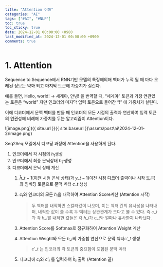 ```yaml
---
title: "Attention 이해"
categories: "AI"
tags: ["#AI", "#NLP"]
toc: true
toc_sticky: true
date: 2024-12-01 00:00:00 +0900
last_modified_at: 2024-12-01 00:00:00 +0900
comments: true
---
```

# 1. Attention

Sequence to Sequence에서 RNN기반 모델의 특징에의해 벡터가 누적 될 때 마다 오래된 정보는 약화 되고 마지막 토큰에 가중치가 실린다.

예를 들면, Hello, world! → 세계야, 안녕! 을 번역할 때, “세계야” 토큰과 가장 연관있는 토큰은 “world” 지만 인코더의 마지막 입력 토큰으로 들어간 “!” 에 가중치가 실린다.

이에 디코더에서 문맥 벡터를 만들 때 인코더의 모든 시점의 출력과 연산하여 입력 토큰의 연관성에 비례해 가중치를 두는 알고리즘이 Attention이다.

![image.png]({{ site.url }}{{ site.baseurl }}\assets\post\ai\2024-12-01-2\image.png)

Seq2Seq 모델에서 디코딩 과정에 Attention을 사용하게 된다.

1. 인코더에서 각 시점의 $h_t$생성
2. 인코더에서 최종 은닉상태 $h_T$생성
3. 디코더에서 은닉 상태 계산
    1. $\hat{h}\_{t-1}$(이전 시점 은닉 상태)과 $y\_{t-1}$(이전 시점 디코더 출력이나 시작 토큰)의 임베딩 토큰으로 문맥 벡터 $c\_t$ 생성
    2. $c_t$와 인코더의 모든 $h_i$을 내적하여 Attention Score계산 (Attention 시작)
        
        > 두 벡터를 내적하면 스칼라값이 나오며, 이는 벡터 간의 유사성을 나타내며,
        내적한 값이 클 수록 두 벡터는 상관관계가 크다고 볼 수 있다.
        즉 $c\_t$과 각 $h\_i$를 내적한 값들은 각 $h\_i$가  $c\_t$와 얼마나 유사한지 나타낸다.
        > 
    3. Attention Score를 Softmax로 정규화하여 Attention Weight 계산
    4. Attention Weight와 모든 $h\_i$의 가중합 연산으로 문맥 벡터$c'\_t$ 생성
        
        > $c'\_t$ 는 인코더의 각 토큰의 중요함이 포함된 문맥 벡터
        > 
    5. 디코더에 $c_t$와 $c'_t$ 를 입력하여 $\hat{h}_t$ 출력 (Attention 끝)